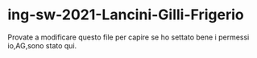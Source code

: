 # ing-sw-2021-Lancini-Gilli-Frigerio
Provate a modificare questo file per capire se ho settato bene i permessi
io,AG,sono stato qui.

